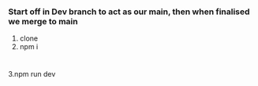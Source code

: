### Start off in Dev branch to act as our main, then when finalised we merge to main

1. clone 
2. npm i
#
3.npm run dev
